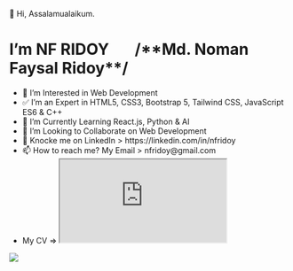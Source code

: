 👋 Hi, Assalamualaikum. 
<h1> I’m NF RIDOY &nbsp;&nbsp;&nbsp;&nbsp;&nbsp; /**Md. Noman Faysal Ridoy**/ </h1>

<ul>
<li> 👀 I’m Interested in Web Development </li>
<li> ✅ I’m an Expert in HTML5, CSS3, Bootstrap 5, Tailwind CSS, JavaScript ES6 & C++ </li>
<li> 🌱 I’m Currently Learning React.js, Python & AI </li>
<li> 💞️ I’m Looking to Collaborate on Web Development</li>
<li> 🐳 Knocke me on LinkedIn > https://linkedin.com/in/nfridoy</li>
<li> 📫 How to reach me? My Email > nfridoy@gmail.com</li>
<li> My CV => 
  <a href="https://docs.google.com/document/d/e/2PACX-1vRzSoJSZMX5K2de06-GhX52lUBtQaJo_-sAmThlG8KdFk_1hetsD3-nXi9eUPInLculCT7qHi7FhAcD/pub" download ></a>
  <iframe src="https://docs.google.com/document/d/e/2PACX-1vRzSoJSZMX5K2de06-GhX52lUBtQaJo_-sAmThlG8KdFk_1hetsD3-nXi9eUPInLculCT7qHi7FhAcD/pub?embedded=true"></iframe>
</li>
</ul>

<img src="https://www.freepnglogos.com/uploads/html5-logo-png/html5-logo-devextreme-multi-purpose-controls-html-javascript-3.png">
<!---
NFRIDOY/NFRIDOY is a ✨ special ✨ repository because its `README.md` (this file) appears on your GitHub profile.
You can click the Preview link to take a look at your changes.
--->
